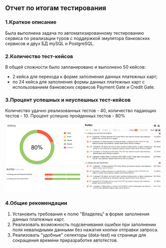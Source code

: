 ## Отчет по итогам тестирования

### **1.Краткое описание**

Была выполнена задача по автоматизированному тестированию сервиса по реализации туров с поддержкой эмулятора банковских сервисов и двух БД mySQL и PostgreSQL.

### **2.Количество тест-кейсов**

В общей сложности было запланировано и выполнено 50 кейсов:
- 2 кейса для перехода к форме заполнения данных платежных карт; 
- по 24 кейса для заполнения формы данных платежных карт с использованием банковских сервисов Payment Gate и Credit Gate.

### **3.Процент успешных и неуспешных тест-кейсов**
Количество удачно реализованных тестов - 40, количество падающих тестов - 10. Процент успешно пройденных тестов - 80%

![](/images/report.png)

### **4.Общие рекомендации**
1. Установить требования к полю "Владелец" в форме заполнения данных платежных карт.
2. Реализовать возможность подсвечивания ошибки  при заполнении поля невалидными данными без нажатия кнопки отправки запроса.
3. Реализовать "удобные" селекторы (data-test) на странице для сокращения времени приразработке автотестов.